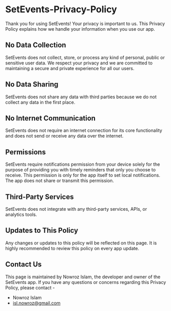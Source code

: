 # SetEvents-Privacy-Policy
Thank you for using SetEvents! Your privacy is important to us. This Privacy Policy explains how we handle your information when you use our app.

## No Data Collection
SetEvents does not collect, store, or process any kind of personal, public or sensitive user data. We respect your privacy and we are committed to maintaining a secure and private experience for all our users.

## No Data Sharing
SetEvents does not share any data with third parties because we do not collect any data in the first place.

## No Internet Communication 
SetEvents does not require an internet connection for its core functionality and does not send or receive any data over the internet.

## Permissions
SetEvents require notifications permission from your device solely for the purpose of providing you with timely reminders that only you choose to receive. This permission is only for the app itself to set local notifications. The app does not share or transmit this permission.

## Third-Party Services
SetEvents does not integrate with any third-party services, APIs, or analytics tools.

## Updates to This Policy
Any changes or updates to this policy will be reflected on this page. It is highly recommended to review this policy on every app update.

## Contact Us
This page is maintained by Nowroz Islam, the developer and owner of the SetEvents app. If you have any questions or concerns regarding this Privacy Policy, please contact -
  - Nowroz Islam
  - isl.nowroz@gmail.com
